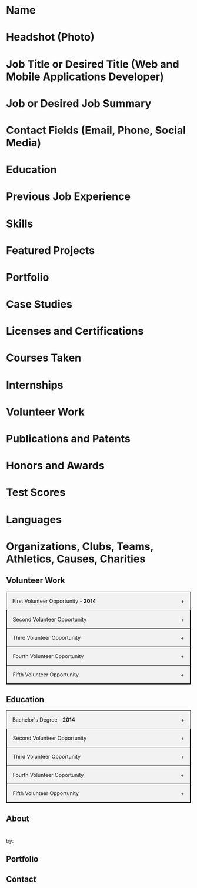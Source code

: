 # Name
# Headshot (Photo)
# Job Title or Desired Title (Web and Mobile Applications Developer)
# Job or Desired Job Summary
# Contact Fields (Email, Phone, Social Media)

# Education
# Previous Job Experience
# Skills

# Featured Projects
# Portfolio
# Case Studies

# Licenses and Certifications
# Courses Taken
# Internships
# Volunteer Work

# Publications and Patents
# Honors and Awards
# Test Scores
# Languages
# Organizations, Clubs, Teams, Athletics, Causes, Charities




<style>

.accordion {
  max-width: 500px;
  border: 1px solid #000;
  border-bottom: none;
}

.accordion:last-child {
  border-bottom: 1px solid #000;
}

.accordion-header {
  display: flex;
  padding: 16px;
  cursor: pointer;
  background-color: #F2F2F2;
}

.accordion-title {
  flex: 1;
}

.accordion-icon: {
  width: 16px;
}

.accordion-content {
  padding: 16px;
}

.accordion-content {
  display: none;
}


</style>



<section id="volunteer-work">

<h2>Volunteer Work</h2>

<div class="accordion">
    <div class="accordion-header">
      <div class="accordion-title">First Volunteer Opportunity - <strong>2014</strong></div>
      <span class="accordion-icon">+</span>
    </div>
    <div class="accordion-content">
        Lorem ipsum dolor sit amet, consectetur adipiscing elit, sed do eiusmod tempor incididunt ut labore et dolore magna aliqua. Ut enim ad minim veniam, quis nostrud exercitation ullamco laboris nisi ut aliquip ex ea commodo consequat.
        <ul>
          <li>First task I completed</li>

        </ul>
    </div>
</div>

<div class="accordion">
    <div class="accordion-header">
      <div class="accordion-title">Second Volunteer Opportunity</div>
      <span class="accordion-icon">+</span>
    </div>
    <div class="accordion-content">
        Lorem ipsum dolor sit amet, consectetur adipiscing elit, sed do eiusmod tempor incididunt ut labore et dolore magna aliqua. Ut enim ad minim veniam, quis nostrud exercitation ullamco laboris nisi ut aliquip ex ea commodo consequat.
    </div>
</div>

<div class="accordion">
    <div class="accordion-header">
      <div class="accordion-title">Third Volunteer Opportunity</div>
      <span class="accordion-icon">+</span>
    </div>
    <div class="accordion-content">
        Lorem ipsum dolor sit amet, consectetur adipiscing elit, sed do eiusmod tempor incididunt ut labore et dolore magna aliqua. Ut enim ad minim veniam, quis nostrud exercitation ullamco laboris nisi ut aliquip ex ea commodo consequat.
    </div>
</div>

<div class="accordion">
    <div class="accordion-header">
      <div class="accordion-title">Fourth Volunteer Opportunity</div>
      <span class="accordion-icon">+</span>
    </div>
    <div class="accordion-content">
        Lorem ipsum dolor sit amet, consectetur adipiscing elit, sed do eiusmod tempor incididunt ut labore et dolore magna aliqua. Ut enim ad minim veniam, quis nostrud exercitation ullamco laboris nisi ut aliquip ex ea commodo consequat.
    </div>
</div>

<div class="accordion">
    <div class="accordion-header">
      <div class="accordion-title">Fifth Volunteer Opportunity</div>
      <span class="accordion-icon">+</span>
    </div>
    <div class="accordion-content">
        Lorem ipsum dolor sit amet, consectetur adipiscing elit, sed do eiusmod tempor incididunt ut labore et dolore magna aliqua. Ut enim ad minim veniam, quis nostrud exercitation ullamco laboris nisi ut aliquip ex ea commodo consequat.
    </div>
</div>





</section>







<section id="education">

<h2>Education</h2>

<div class="accordion">
    <div class="accordion-header">
      <div class="accordion-title">Bachelor's Degree - <strong>2014</strong></div>
      <span class="accordion-icon">+</span>
    </div>
    <div class="accordion-content">
        Lorem ipsum dolor sit amet, consectetur adipiscing elit, sed do eiusmod tempor incididunt ut labore et dolore magna aliqua. Ut enim ad minim veniam, quis nostrud exercitation ullamco laboris nisi ut aliquip ex ea commodo consequat.
        <ul>
          <li>First task I completed</li>

        </ul>
    </div>
</div>

<div class="accordion">
    <div class="accordion-header">
      <div class="accordion-title">Second Volunteer Opportunity</div>
      <span class="accordion-icon">+</span>
    </div>
    <div class="accordion-content">
        Lorem ipsum dolor sit amet, consectetur adipiscing elit, sed do eiusmod tempor incididunt ut labore et dolore magna aliqua. Ut enim ad minim veniam, quis nostrud exercitation ullamco laboris nisi ut aliquip ex ea commodo consequat.
    </div>
</div>

<div class="accordion">
    <div class="accordion-header">
      <div class="accordion-title">Third Volunteer Opportunity</div>
      <span class="accordion-icon">+</span>
    </div>
    <div class="accordion-content">
        Lorem ipsum dolor sit amet, consectetur adipiscing elit, sed do eiusmod tempor incididunt ut labore et dolore magna aliqua. Ut enim ad minim veniam, quis nostrud exercitation ullamco laboris nisi ut aliquip ex ea commodo consequat.
    </div>
</div>

<div class="accordion">
    <div class="accordion-header">
      <div class="accordion-title">Fourth Volunteer Opportunity</div>
      <span class="accordion-icon">+</span>
    </div>
    <div class="accordion-content">
        Lorem ipsum dolor sit amet, consectetur adipiscing elit, sed do eiusmod tempor incididunt ut labore et dolore magna aliqua. Ut enim ad minim veniam, quis nostrud exercitation ullamco laboris nisi ut aliquip ex ea commodo consequat.
    </div>
</div>

<div class="accordion">
    <div class="accordion-header">
      <div class="accordion-title">Fifth Volunteer Opportunity</div>
      <span class="accordion-icon">+</span>
    </div>
    <div class="accordion-content">
        Lorem ipsum dolor sit amet, consectetur adipiscing elit, sed do eiusmod tempor incididunt ut labore et dolore magna aliqua. Ut enim ad minim veniam, quis nostrud exercitation ullamco laboris nisi ut aliquip ex ea commodo consequat.
    </div>
</div>





</section>


<script>

const accordionHeaders = document.getElementsByClassName('accordion-header');
const accordionContents = document.getElementsByClassName('accordion-content');
const accordionIcons = document.getElementsByClassName('accordion-icon');

for (let i = 0; i < accordionHeaders.length; i++) {
  accordionHeaders[i].addEventListener('click', () => {
    accordionContents[i].style.display = accordionContents[i].style.display == 'block' ? 'none' : 'block';
    accordionIcons[i].innerHTML = accordionContents[i].style.display == 'block' ? '-' : '+';
  })
}




</script>







<h2>About</h2>

<script type="text/javascript">

let pageView = 0;
let siteTitle = "tannerbeck.com"
let pageTitle = 'All About Me';
let pageAuthor = 'Tanner Beck';

function pageTitles() {

  document.write(pageTitle);
}


function pageAuthors() {
  document.write(pageAuthor);
}


function pageViews() {
  pageView++;
  document.write(pageView);
}


pageTitles();
pageAuthors();
pageViews();



</script>

<h1 class="page-title"><script>pageTitles();</script></h1>
<p>by: <script>pageAuthors();</script></p>
<small><script>pageViews();</script></small>

<h2>Portfolio</h2>

<h2>Contact</h2>
